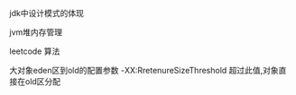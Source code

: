 
jdk中设计模式的体现

jvm堆内存管理

leetcode 算法


大对象eden区到old的配置参数 -XX:RretenureSizeThreshold 超过此值,对象直接在old区分配












